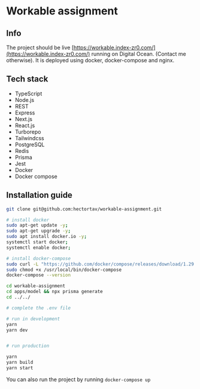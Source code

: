 # Workable assignment

## Info

The project should be live [https://workable.index-zr0.com/](https://workable.index-zr0.com/) running on Digital Ocean. (Contact me otherwise).
It is deployed using docker, docker-compose and nginx.

## Tech stack

-   TypeScript
-   Node.js
-   REST
-   Express
-   Next.js
-   React.js
-   Turborepo
-   Tailwindcss
-   PostgreSQL
-   Redis
-   Prisma
-   Jest
-   Docker
-   Docker compose

## Installation guide

```bash
git clone git@github.com:hectortav/workable-assignment.git

# install docker
sudo apt-get update -y;
sudo apt-get upgrade -y;
sudo apt install docker.io -y;
systemctl start docker;
systemctl enable docker;

# install docker-compose
sudo curl -L "https://github.com/docker/compose/releases/download/1.29.2/docker-compose-$(uname -s)-$(uname -m)" -o /usr/local/bin/docker-compose
sudo chmod +x /usr/local/bin/docker-compose
docker-compose --version

cd workable-assignment
cd apps/model && npx prisma generate
cd ../../

# complete the .env file

# run in development
yarn
yarn dev


# run production

yarn
yarn build
yarn start

```

You can also run the project by running `docker-compose up`

